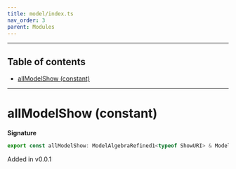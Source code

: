 ```yaml
---
title: model/index.ts
nav_order: 3
parent: Modules
---
```


---

<h2 class="text-delta">Table of contents</h2>

- [allModelShow (constant)](#allmodelshow-constant)

---

# allModelShow (constant)

**Signature**

```ts
export const allModelShow: ModelAlgebraRefined1<typeof ShowURI> & ModelAlgebraNewtype1<typeof ShowURI> & ModelAlgebraUnknown1<typeof ShowURI> & ModelAlgebraPrimitive1<typeof ShowURI> & ModelAlgebraIntersection1<typeof ShowURI> & ModelAlgebraObject1<typeof ShowURI> & ModelAlgebraTaggedUnions1<typeof ShowURI> & ModelAlgebraRecursive1<typeof ShowURI> & ModelAlgebraSet1<typeof ShowURI> & ModelAlgebraStrMap1<typeof ShowURI> = ...
```

Added in v0.0.1
